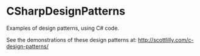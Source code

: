 # CSharpDesignPatterns
Examples of design patterns, using C# code.

See the demonstrations of these design patterns at: http://scottlilly.com/c-design-patterns/
